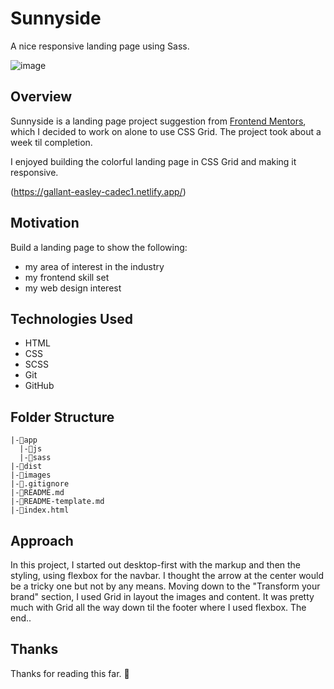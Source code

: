 # Sunnyside
A nice responsive landing page using Sass.

![image](https://user-images.githubusercontent.com/45404945/155384498-507bca69-8773-45ed-af80-85c1a92852d5.png)

## Overview

Sunnyside is a landing page project suggestion from [Frontend Mentors](https://www.frontendmentor.io/), which I decided to work on alone to use CSS Grid. The project took about a week til completion.

I enjoyed building the colorful landing page in CSS Grid and making it responsive.

(https://gallant-easley-cadec1.netlify.app/)

## Motivation

Build a landing page to show the following:

- my area of interest in the industry
- my frontend skill set
- my web design interest

## Technologies Used

- HTML
- CSS
- SCSS
- Git
- GitHub

## Folder Structure

    |-📁app
      |-📁js
      |-📁sass
    |-📁dist
    |-📁images
    |-📃.gitignore
    |-📃README.md
    |-📃README-template.md
    |-📃index.html

## Approach

In this project, I started out desktop-first with the markup and then the styling, using flexbox for the navbar. I thought the arrow at the center would be a tricky one but not by any means. Moving down to the "Transform your brand" section, I used Grid in layout the images and content. It was pretty much with Grid all the way down til the footer where I used flexbox. The end..

## Thanks

Thanks for reading this far. 🎉
